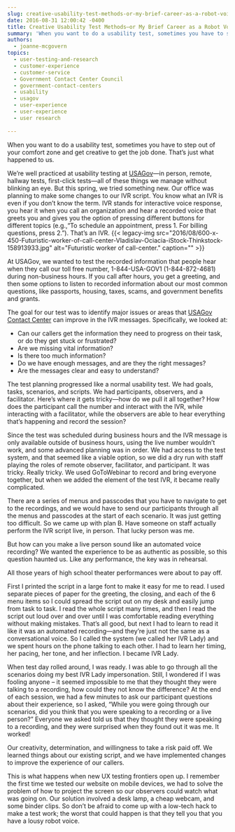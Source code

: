 ```yaml
---
slug: creative-usability-test-methods-or-my-brief-career-as-a-robot-voice
date: 2016-08-31 12:00:42 -0400
title: Creative Usability Test Methods—or My Brief Career as a Robot Voice
summary: 'When you want to do a usability test, sometimes you have to step out of your comfort zone and get creative to get the job done. That’s just what happened to us. We’re well practiced at usability testing at USAGov&mdash;in person, remote, hallway tests, first-click tests&mdash;all of these things we manage without blinking an eye.'
authors:
  - joanne-mcgovern
topics:
  - user-testing-and-research
  - customer-experience
  - customer-service
  - Government Contact Center Council
  - government-contact-centers
  - usability
  - usagov
  - user-experience
  - user-experience
  - user research
  
---
```


When you want to do a usability test, sometimes you have to step out of your comfort zone and get creative to get the job done. That’s just what happened to us.

We’re well practiced at usability testing at [USAGov](https://www.usa.gov/)—in person, remote, hallway tests, first-click tests—all of these things we manage without blinking an eye. But this spring, we tried something new. Our office was planning to make some changes to our IVR script. You know what an IVR is even if you don’t know the term. IVR stands for interactive voice response, you hear it when you call an organization and hear a recorded voice that greets you and gives you the option of pressing different buttons for different topics (e.g.,“To schedule an appointment, press 1. For billing questions, press 2.”). That’s an IVR. {{< legacy-img src="2016/08/600-x-450-Futuristic-worker-of-call-center-Vladislav-Ociacia-iStock-Thinkstock-158913933.jpg" alt="Futuristic worker of call-center." caption="" >}} 

At USAGov, we wanted to test the recorded information that people hear when they call our toll free number, 1-844-USA-GOV1 (1-844-872-4681) during non-business hours. If you call after hours, you get a greeting, and then some options to listen to recorded information about our most common questions, like passports, housing, taxes, scams, and government benefits and grants.

The goal for our test was to identify major issues or areas that [USAGov Contact Center](https://www.usa.gov/phone) can improve in the IVR messages. Specifically, we looked at:

  * Can our callers get the information they need to progress on their task, or do they get stuck or frustrated?
  * Are we missing vital information?
  * Is there too much information?
  * Do we have enough messages, and are they the right messages?
  * Are the messages clear and easy to understand?

The test planning progressed like a normal usability test. We had goals, tasks, scenarios, and scripts. We had participants, observers, and a facilitator. Here’s where it gets tricky—how do we pull it all together? How does the participant call the number and interact with the IVR, while interacting with a facilitator, while the observers are able to hear everything that’s happening and record the session?

Since the test was scheduled during business hours and the IVR message is only available outside of business hours, using the live number wouldn’t work, and some advanced planning was in order. We had access to the test system, and that seemed like a viable option, so we did a dry run with staff playing the roles of remote observer, facilitator, and participant. It was tricky. Really tricky. We used GoToWebinar to record and bring everyone together, but when we added the element of the test IVR, it became really complicated.

There are a series of menus and passcodes that you have to navigate to get to the recordings, and we would have to send our participants through all the menus and passcodes at the start of each scenario. It was just getting too difficult. So we came up with plan B. Have someone on staff actually perform the IVR script live, in person. That lucky person was me.

But how can you make a live person sound like an automated voice recording? We wanted the experience to be as authentic as possible, so this question haunted us. Like any performance, the key was in rehearsal.

All those years of high school theater performances were about to pay off.

First I printed the script in a large font to make it easy for me to read. I used separate pieces of paper for the greeting, the closing, and each of the 6 menu items so I could spread the script out on my desk and easily jump from task to task. I read the whole script many times, and then I read the script out loud over and over until I was comfortable reading everything without making mistakes. That’s all good, but next I had to learn to read it like it was an automated recording—and they’re just not the same as a conversational voice. So I called the system (we called her IVR Lady) and we spent hours on the phone talking to each other. I had to learn her timing, her pacing, her tone, and her inflection. I became IVR Lady.

When test day rolled around, I was ready. I was able to go through all the scenarios doing my best IVR Lady impersonation. Still, I wondered if I was fooling anyone &#8211; it seemed impossible to me that they thought they were talking to a recording, how could they not know the difference? At the end of each session, we had a few minutes to ask our participant questions about their experience, so I asked, “While you were going through our scenarios, did you think that you were speaking to a recording or a live person?” Everyone we asked told us that they thought they were speaking to a recording, and they were surprised when they found out it was me. It worked!

Our creativity, determination, and willingness to take a risk paid off. We learned things about our existing script, and we have implemented changes to improve the experience of our callers.

This is what happens when new UX testing frontiers open up. I remember the first time we tested our website on mobile devices, we had to solve the problem of how to project the screen so our observers could watch what was going on. Our solution involved a desk lamp, a cheap webcam, and some binder clips. So don’t be afraid to come up with a low-tech hack to make a test work; the worst that could happen is that they tell you that you have a lousy robot voice.